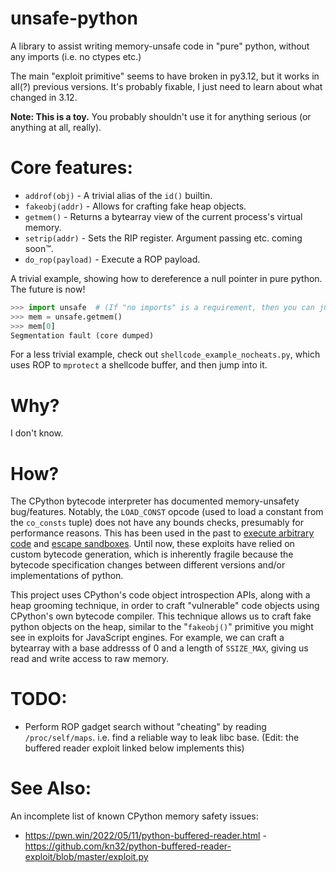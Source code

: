 # unsafe-python
A library to assist writing memory-unsafe code in "pure" python, without any imports (i.e. no ctypes etc.)

The main "exploit primitive" seems to have broken in py3.12, but it works in all(?) previous versions. It's probably fixable, I just need to learn about what changed in 3.12.

**Note: This is a toy.** You probably shouldn't use it for anything serious (or anything at all, really).

# Core features:

- `addrof(obj)` - A trivial alias of the `id()` builtin.
- `fakeobj(addr)` - Allows for crafting fake heap objects.
- `getmem()` - Returns a bytearray view of the current process's virtual memory.
- `setrip(addr)` - Sets the RIP register. Argument passing etc. coming soon™.
- `do_rop(payload)` - Execute a ROP payload.

A trivial example, showing how to dereference a null pointer in pure python. The future is now!
```python
>>> import unsafe  # (If "no imports" is a requirement, then you can just copy-paste the code)
>>> mem = unsafe.getmem()
>>> mem[0]
Segmentation fault (core dumped)
```

For a less trivial example, check out `shellcode_example_nocheats.py`, which uses ROP to
 `mprotect` a shellcode buffer, and then jump into it.

# Why?
I don't know.

# How?
The CPython bytecode interpreter has documented memory-unsafety bug/features. Notably, the `LOAD_CONST` opcode (used to load a constant from the `co_consts` tuple) does not have any bounds checks, presumably for performance reasons. This has been used in the past to [execute arbitrary code](https://doar-e.github.io/blog/2014/04/17/deep-dive-into-pythons-vm-story-of-load_const-bug/) and [escape sandboxes](https://www.da.vidbuchanan.co.uk/blog/35c3ctf-collection-writeup.html). Until now, these exploits have relied on custom bytecode generation, which is inherently fragile because the bytecode specification changes between different versions and/or implementations of python.

This project uses CPython's code object introspection APIs, along with a heap grooming technique, in order to craft "vulnerable" code objects using CPython's own bytecode compiler. This technique allows us to craft fake python objects on the heap, similar to the "`fakeobj()`" primitive you might see in exploits for JavaScript engines. For example, we can craft a bytearray with a base addresss of 0 and a length of `SSIZE_MAX`, giving us read and write access to raw memory.

# TODO:

 - Perform ROP gadget search without "cheating" by reading `/proc/self/maps`.
i.e. find a reliable way to leak libc base. (Edit: the buffered reader exploit linked below implements this)

# See Also:

An incomplete list of known CPython memory safety issues:

 - https://pwn.win/2022/05/11/python-buffered-reader.html - https://github.com/kn32/python-buffered-reader-exploit/blob/master/exploit.py
